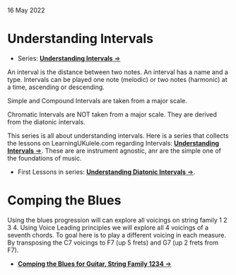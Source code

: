 16 May 2022

# Understanding Intervals

- Series: [**Understanding Intervals** =>](https://learningukulele.com/series/code/UL31)

An interval is the distance between two notes. An interval has a name and a type. Intervals can be played one note (melodic) or two notes (harmonic) at a time, ascending or descending.

Simple and Compound Intervals are taken from a major scale.

Chromatic Intervals are NOT taken from a major scale. They are derived from the diatonic intervals.

This series is all about understanding intervals.
Here is a series that collects the lessons on LearningUKulele.com regarding Intervals: [**Understanding Intervals** =>](https://learningukulele.com/series/code/UL31). These are are instrument agnostic, anr are the simple one of the foundations of music.

- First Lessons in series: [**Understanding Diatonic Intervals** =>](https://learningukulele.com/lessons/code/UL31).


# Comping the Blues

Using the blues progression will can explore all voicings on string family 1 2 3 4. Using Voice Leading principles we will explore all 4 voicings of a seventh chords. To goal here is to play a different voicing in each measure. By transposing the C7 voicings to F7 (up 5 frets) and G7 (up 2 frets from F7). 

- [**Comping the Blues for Guitar, String Family 1234** =>](https://learningukulele.com/lessons/code/GL06) 